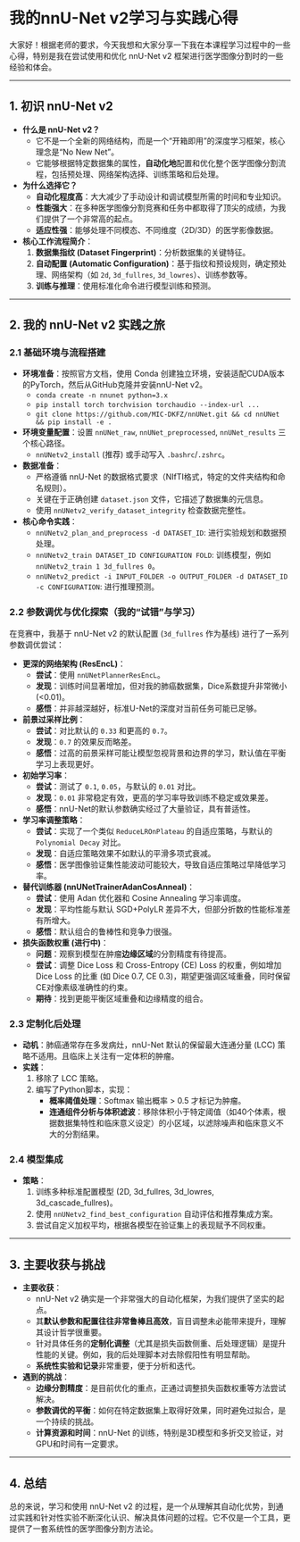 # 我的nnU-Net v2学习与实践心得

大家好！根据老师的要求，今天我想和大家分享一下我在本课程学习过程中的一些心得，特别是我在尝试使用和优化 nnU-Net v2 框架进行医学图像分割时的一些经验和体会。

---

## 1. 初识 nnU-Net v2 

* **什么是 nnU-Net v2？**
    * 它不是一个全新的网络结构，而是一个“开箱即用”的深度学习框架，核心理念是“No New Net”。
    * 它能够根据特定数据集的属性，**自动化地**配置和优化整个医学图像分割流程，包括预处理、网络架构选择、训练策略和后处理。
* **为什么选择它？**
    * **自动化程度高**：大大减少了手动设计和调试模型所需的时间和专业知识。
    * **性能强大**：在多种医学图像分割竞赛和任务中都取得了顶尖的成绩，为我们提供了一个非常高的起点。
    * **适应性强**：能够处理不同模态、不同维度（2D/3D）的医学影像数据。
* **核心工作流程简介**：
    1.  **数据集指纹 (Dataset Fingerprint)**：分析数据集的关键特征。
    2.  **自动配置 (Automatic Configuration)**：基于指纹和预设规则，确定预处理、网络架构（如 `2d`, `3d_fullres`, `3d_lowres`）、训练参数等。
    3.  **训练与推理**：使用标准化命令进行模型训练和预测。

---

## 2. 我的 nnU-Net v2 实践之旅

### 2.1 基础环境与流程搭建

* **环境准备**：按照官方文档，使用 Conda 创建独立环境，安装适配CUDA版本的PyTorch，然后从GitHub克隆并安装nnU-Net v2。
    * `conda create -n nnunet python=3.x`
    * `pip install torch torchvision torchaudio --index-url ...`
    * `git clone https://github.com/MIC-DKFZ/nnUNet.git && cd nnUNet && pip install -e .`
* **环境变量配置**：设置 `nnUNet_raw`, `nnUNet_preprocessed`, `nnUNet_results` 三个核心路径。
    * `nnUNetv2_install` (推荐) 或手动写入 `.bashrc`/`.zshrc`。
* **数据准备**：
    * 严格遵循 nnU-Net 的数据格式要求（NIfTI格式，特定的文件夹结构和命名规则）。
    * 关键在于正确创建 `dataset.json` 文件，它描述了数据集的元信息。
    * 使用 `nnUNetv2_verify_dataset_integrity` 检查数据完整性。
* **核心命令实践**：
    * `nnUNetv2_plan_and_preprocess -d DATASET_ID`: 进行实验规划和数据预处理。
    * `nnUNetv2_train DATASET_ID CONFIGURATION FOLD`: 训练模型，例如 `nnUNetv2_train 1 3d_fullres 0`。
    * `nnUNetv2_predict -i INPUT_FOLDER -o OUTPUT_FOLDER -d DATASET_ID -c CONFIGURATION`: 进行推理预测。

### 2.2 参数调优与优化探索（我的“试错”与学习）

在竞赛中，我基于 nnU-Net v2 的默认配置 (`3d_fullres` 作为基线) 进行了一系列参数调优尝试：

* **更深的网络架构 (ResEncL)**：
    * **尝试**：使用 `nnUNetPlannerResEncL`。
    * **发现**：训练时间显著增加，但对我的肺癌数据集，Dice系数提升非常微小 (<0.01)。
    * **感悟**：并非越深越好，标准U-Net的深度对当前任务可能已足够。
* **前景过采样比例**：
    * **尝试**：对比默认的 `0.33` 和更高的 `0.7`。
    * **发现**：`0.7` 的效果反而略差。
    * **感悟**：过高的前景采样可能让模型忽视背景和边界的学习，默认值在平衡学习上表现更好。
* **初始学习率**：
    * **尝试**：测试了 `0.1`, `0.05`，与默认的 `0.01` 对比。
    * **发现**：`0.01` 非常稳定有效，更高的学习率导致训练不稳定或效果差。
    * **感悟**：nnU-Net的默认参数确实经过了大量验证，具有普适性。
* **学习率调整策略**：
    * **尝试**：实现了一个类似 `ReduceLROnPlateau` 的自适应策略，与默认的 `Polynomial Decay` 对比。
    * **发现**：自适应策略效果不如默认的平滑多项式衰减。
    * **感悟**：医学图像验证集性能波动可能较大，导致自适应策略过早降低学习率。
* **替代训练器 (nnUNetTrainerAdanCosAnneal)**：
    * **尝试**：使用 Adan 优化器和 Cosine Annealing 学习率调度。
    * **发现**：平均性能与默认 SGD+PolyLR 差异不大，但部分折数的性能标准差有所增大。
    * **感悟**：默认组合的鲁棒性和竞争力很强。
* **损失函数权重 (进行中)**：
    * **问题**：观察到模型在肿瘤**边缘区域**的分割精度有待提高。
    * **尝试**：调整 Dice Loss 和 Cross-Entropy (CE) Loss 的权重，例如增加 Dice Loss 的比重 (如 Dice 0.7, CE 0.3)，期望更强调区域重叠，同时保留CE对像素级准确性的约束。
    * **期待**：找到更能平衡区域重叠和边缘精度的组合。

### 2.3 定制化后处理

* **动机**：肺癌通常存在多发病灶，nnU-Net 默认的保留最大连通分量 (LCC) 策略不适用。且临床上关注有一定体积的肿瘤。
* **实践**：
    1.  移除了 LCC 策略。
    2.  编写了Python脚本，实现：
        * **概率阈值处理**：Softmax 输出概率 > 0.5 才标记为肿瘤。
        * **连通组件分析与体积滤波**：移除体积小于特定阈值（如40个体素，根据数据集特性和临床意义设定）的小区域，以滤除噪声和临床意义不大的分割结果。

### 2.4 模型集成 

* **策略**：
    1.  训练多种标准配置模型 (2D, 3d_fullres, 3d_lowres, 3d_cascade_fullres)。
    2.  使用 `nnUNetv2_find_best_configuration` 自动评估和推荐集成方案。
    3.  尝试自定义加权平均，根据各模型在验证集上的表现赋予不同权重。

---

## 3. 主要收获与挑战 

* **主要收获**：
    * nnU-Net v2 确实是一个非常强大的自动化框架，为我们提供了坚实的起点。
    * 其**默认参数和配置往往非常鲁棒且高效**，盲目调整未必能带来提升，理解其设计哲学很重要。
    * 针对具体任务的**定制化调整**（尤其是损失函数侧重、后处理逻辑）是提升性能的关键。例如，我的后处理脚本对去除假阳性有明显帮助。
    * **系统性实验和记录**非常重要，便于分析和迭代。
* **遇到的挑战**：
    * **边缘分割精度**：是目前优化的重点，正通过调整损失函数权重等方法尝试解决。
    * **参数调优的平衡**：如何在特定数据集上取得好效果，同时避免过拟合，是一个持续的挑战。
    * **计算资源和时间**：nnU-Net 的训练，特别是3D模型和多折交叉验证，对GPU和时间有一定要求。

---

## 4. 总结 

总的来说，学习和使用 nnU-Net v2 的过程，是一个从理解其自动化优势，到通过实践和针对性实验不断深化认识、解决具体问题的过程。它不仅是一个工具，更提供了一套系统性的医学图像分割方法论。
